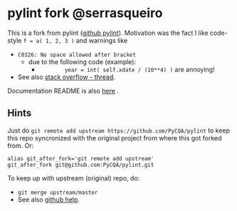 # pylint fork @serrasqueiro

This is a fork from pylint ([github pylint](https://github.com/PyCQA/pylint)).
Motivation was the fact I like code-style
        ``f = a( 1, 2, 3 )``
and warnings like
* ``C0326: No space allowed after bracket``
  + due to the following code (example):
    - ``        year = int( self.xdate / (10**4) )``
are annoying!
* See also [stack overflow - thread](https://stackoverflow.com/questions/33876495/how-to-disable-no-space-allowed-around-keyword-argument-assignment-in-pylint).

Documentation README is also [here](https://github.com/serrasqueiro/pylint/blob/master/README.rst) .

## Hints

Just do ``git remote add upstream https://github.com/PyCQA/pylint``
to keep this repo syncronized with the original project from where this got
forked from.
Or:
```
alias git_after_fork='git remote add upstream'
git_after_fork git@github.com:PyCQA/pylint.git
```

To keep up with upstream (original) repo, do:
* ``git merge upstream/master``
* See also [github help](https://help.github.com/en/github/collaborating-with-issues-and-pull-requests/syncing-a-fork).

